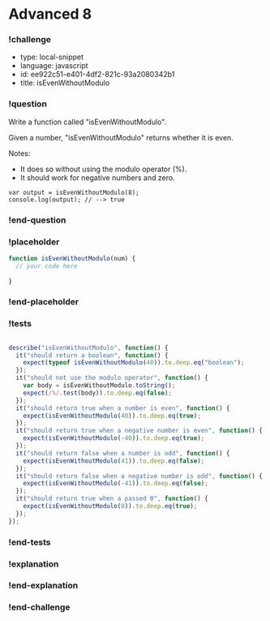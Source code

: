 # Advanced 8

### !challenge

* type: local-snippet
* language: javascript
* id: ee922c51-e401-4df2-821c-93a2080342b1
* title: isEvenWithoutModulo

### !question

Write a function called "isEvenWithoutModulo".

Given a number, "isEvenWithoutModulo" returns whether it is even.

Notes:
* It does so without using the modulo operator (%).
* It should work for negative numbers and zero.

```
var output = isEvenWithoutModulo(8);
console.log(output); // --> true
```

### !end-question

### !placeholder

```js
function isEvenWithoutModulo(num) {
  // your code here
  
}
```

### !end-placeholder

### !tests

```js

describe("isEvenWithoutModulo", function() {
  it("should return a boolean", function() {
    expect(typeof isEvenWithoutModulo(40)).to.deep.eq("boolean");
  });
  it("should not use the modulo operator", function() {
    var body = isEvenWithoutModulo.toString();
    expect(/%/.test(body)).to.deep.eq(false);
  });
  it("should return true when a number is even", function() {
    expect(isEvenWithoutModulo(40)).to.deep.eq(true);
  });
  it("should return true when a negative number is even", function() {
    expect(isEvenWithoutModulo(-40)).to.deep.eq(true);
  });
  it("should return false when a number is odd", function() {
    expect(isEvenWithoutModulo(41)).to.deep.eq(false);
  });
  it("should return false when a negative number is odd", function() {
    expect(isEvenWithoutModulo(-41)).to.deep.eq(false);
  });
  it("should return true when a passed 0", function() {
    expect(isEvenWithoutModulo(0)).to.deep.eq(true);
  });
});

```

### !end-tests

### !explanation

### !end-explanation

### !end-challenge

